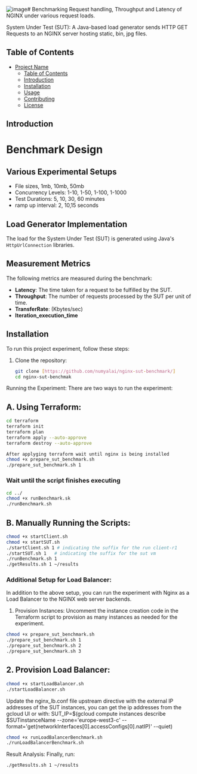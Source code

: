 ![image](https://github.com/numyalai/nginx-sut-benchmark/assets/22469784/104c6d8b-4288-4d45-b774-9a20d6b3bf60)# Benchmarking Request handling, Throughput and Latency of NGINX under various request loads.

System Under Test (SUT): A Java-based load generator sends HTTP GET Requests to an NGINX server hosting static, bin, jpg files.

## Table of Contents

- [Project Name](#project-name)
  - [Table of Contents](#table-of-contents)
  - [Introduction](#introduction)
  - [Installation](#installation)
  - [Usage](#usage)
  - [Contributing](#contributing)
  - [License](#license)

## Introduction

# Benchmark Design

## Various Experimental Setups
- File sizes, 1mb, 10mb, 50mb
- Concurrency Levels: 1-10, 1-50, 1-100, 1-1000
- Test Durations: 5, 10, 30, 60 minutes
- ramp up interval: 2, 10,15 seconds

## Load Generator Implementation

The load for the System Under Test (SUT) is generated using Java's `HttpUrlConnection` libraries.

## Measurement Metrics

The following metrics are measured during the benchmark:

- **Latency**: The time taken for a request to be fulfilled by the SUT.
- **Throughput**: The number of requests processed by the SUT per unit of time.
- **TransferRate**: (Kbytes/sec)
- **Iteration_execution_time**



## Installation

To run this project experiment, follow these steps:

1. Clone the repository:

   ```bash
   git clone [https://github.com/numyalai/nginx-sut-benchmark/]
   cd nginx-sut-benchmak
   ```
Running the Experiment:
There are two ways to run the experiment:

## A. Using Terraform:

```bash
cd terraform
terraform init
terraform plan
terraform apply --auto-approve
terraform destroy --auto-approve
```

```bash
After applyging terraform wait until nginx is being installed 
chmod +x prepare_sut_benchmark.sh
./prepare_sut_benchmark.sh 1
```

### Wait until the script finishes executing

```bash
cd ../
chmod +x runBenchmark.sk
./runBenchmark.sh
```

## B. Manually Running the Scripts:
```bash
chmod +x startClient.sh
chmod +x startSUT.sh 
./startClient.sh 1 # indicating the suffix for the run client-r1
./startSUT.sh 1   # indicating the suffix for the sut vm
./runBenchmark.sh 1
./getResults.sh 1 ~/results
```


### Additional Setup for Load Balancer:
In addition to the above setup, you can run the experiment with Nginx as a Load Balancer to the NGINX web server backends.

1. Provision Instances:
Uncomment the instance creation code in the Terraform script to provision as many instances as needed for the experiment.

```bash
chmod +x prepare_sut_benchmark.sh
./prepare_sut_benchmark.sh 1
./prepare_sut_benchmark.sh 2
./prepare_sut_benchmark.sh 3
```

## 2. Provision Load Balancer:

```bash
chmod +x startLoadBalancer.sh 
./startLoadBalancer.sh
```

Update the nginx_lb.conf file upstream directive with the external IP addresses of the SUT instances, you can get the ip addresses from the gcloud UI or with:
SUT_IP=$(gcloud compute instances describe $SUTinstanceName --zone='europe-west3-c' --format='get(networkInterfaces[0].accessConfigs[0].natIP)' --quiet)


```bash
chmod +x runLoadBalancerBenchmark.sh
./runLoadBalancerBenchmark.sh
```


Result Analysis:
Finally, run:

```bash
./getResults.sh 1 ~/results
```


